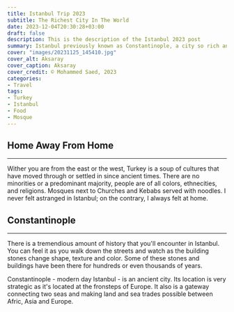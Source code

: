 ```yaml
---
title: Istanbul Trip 2023
subtitle: The Richest City In The World
date: 2023-12-04T20:30:28+03:00
draft: false
description: This is the description of the Istanbul 2023 post
summary: Istanbul previously known as Constantinople, a city so rich and strategic even the Romans were eager to claim it as a new capital replacing old Rome. It is at the center of many conjectures. Connecting Asia and Europe through land and sea. A city where the east and west harmoniously converge and diverge. There is no color, taste, or sight that you will not experience in Istanbul. Truely the crown jewel of all cities and the epicenter of the present now.
cover: "images/20231125_145410.jpg"
cover_alt: Aksaray
cover_caption: Aksaray
cover_credit: © Mohammed Saed, 2023
categories:
- Travel
tags:
- Turkey
- Istanbul
- Food
- Mosque
---
```


## Home Away From Home
---
Wither you are from the east or the west, Turkey is a soup of cultures that have
moved through or settled in since ancient times. There are no minorities or a
predominant majority, people are of all colors, ethnecities, and religions.
Mosques next to Churches and Kebabs served with noodles. I never felt astranged
in Istanbul; on the contrary, I always felt at home.

## Constantinople
---
There is a tremendious amount of history that you'll encounter in Istanbul. You
can feel it as you walk down the streets and watch as the building stones change
shape, texture and color. Some of these stones and buildings have been there for
hundreds or even thousands of years.

Constantinople - modern day Istanbul - is an ancient city. Its location is very
strategic as it's located at the fronsteps of Europe. It also is a gateway
connecting two seas and making land and sea trades possible between Afric, Asia
and Europe.
